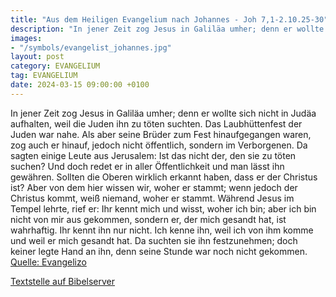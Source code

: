 ```yaml
---
title: "Aus dem Heiligen Evangelium nach Johannes - Joh 7,1-2.10.25-30"
description: "In jener Zeit zog Jesus in Galiläa umher; denn er wollte sich nicht in Judäa aufhalten, weil die Juden ihn zu töten suchten. Das Laubhüttenfest der Juden war nahe. Als aber seine Brüder zum Fest hinaufgegangen waren, zog auch er hinauf, jedoch nicht öffentlich, sondern im Verborg...."
images:
- "/symbols/evangelist_johannes.jpg"
layout: post
category: EVANGELIUM
tag: EVANGELIUM
date: 2024-03-15 09:00:00 +0100
---
```

In jener Zeit zog Jesus in Galiläa umher; denn er wollte sich nicht in Judäa aufhalten, weil die Juden ihn zu töten suchten.
Das Laubhüttenfest der Juden war nahe.
Als aber seine Brüder zum Fest hinaufgegangen waren, zog auch er hinauf, jedoch nicht öffentlich, sondern im Verborgenen.<!--more-->
Da sagten einige Leute aus Jerusalem: Ist das nicht der, den sie zu töten suchen?
Und doch redet er in aller Öffentlichkeit und man lässt ihn gewähren. Sollten die Oberen wirklich erkannt haben, dass er der Christus ist?
Aber von dem hier wissen wir, woher er stammt; wenn jedoch der Christus kommt, weiß niemand, woher er stammt.
Während Jesus im Tempel lehrte, rief er: Ihr kennt mich und wisst, woher ich bin; aber ich bin nicht von mir aus gekommen, sondern er, der mich gesandt hat, ist wahrhaftig. Ihr kennt ihn nur nicht.
Ich kenne ihn, weil ich von ihm komme und weil er mich gesandt hat.
Da suchten sie ihn festzunehmen; doch keiner legte Hand an ihn, denn seine Stunde war noch nicht gekommen.<br>
[Quelle: Evangelizo](https://evangeliumtagfuertag.org/DE/gospel)

[Textstelle auf Bibelserver](https://www.bibleserver.com/EU/Johannes7,1-2.10.25-30)
